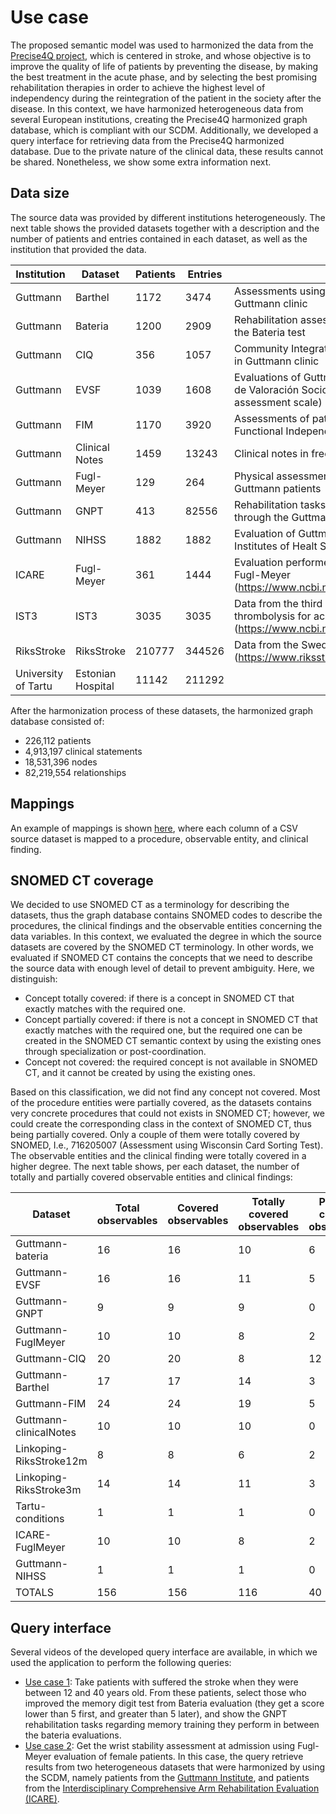 # Use case
The proposed semantic model was used to harmonized the data from the [Precise4Q project](https://precise4q.eu/), which is centered in stroke, and whose objective is to improve the quality of life of patients by preventing the disease, by making the best treatment in the acute phase, and by selecting the best promising rehabilitation therapies in order to achieve the highest level of independency during the reintegration of the patient in the society after the disease. In this context, we have harmonized heterogeneous data from several European institutions, creating the Precise4Q harmonized graph database, which is compliant with our SCDM. Additionally, we developed a query interface for retrieving data from the Precise4Q harmonized database. Due to the private nature of the clinical data, these results cannot be shared. Nonetheless, we show some extra information next.

## Data size
The source data was provided by different institutions heterogeneously. The next table shows the provided datasets together with a description and the number of patients and entries contained in each dataset, as well as the institution that provided the data.

|Institution         |Dataset          |Patients|Entries|Description                                                                                                                                              |
|--------------------|-----------------|--------|-------|---------------------------------------------------------------------------------------------------------------------------------------------------------|
|Guttmann            |Barthel          |1172    |3474   |Assessments using Barthel Index in patients from the Guttmann clinic                                                                                     |
|Guttmann            |Bateria          |1200    |2909   |Rehabilitation assessments of Guttmann patients by using the Bateria test                                                                                |
|Guttmann            |CIQ              |356     |1057   |Community Integration Questionnaire (CIQ) data recorded in Guttmann clinic                                                                               |
|Guttmann            |EVSF             |1039    |1608   |Evaluations of Guttmann patients according to the Escala de Valoración Socio-Familiar (EVSF) (social and family assessment scale)                        |
|Guttmann            |FIM              |1170    |3920   |Assessments of patients from Guttmann according to the Functional Independence Measure (FIM)                                                             |
|Guttmann            |Clinical Notes   |1459    |13243  |Clinical notes in free text                                                                                                                              |
|Guttmann            |Fugl-Meyer       |129     |264    |Physical assessments using the Fugl-Meyer evaluation in Guttmann patients                                                                                |
|Guttmann            |GNPT             |413     |82556  |Rehabilitation tasks performed by Guttmann patients through the Guttmann NeuroPersonalTrainer (GNPT)                                                     |
|Guttmann            |NIHSS            |1882    |1882   |Evaluation of Guttmann patients according to the National Institutes of Healt Stroke Scale (NIHSS)                                                       |
|ICARE               |Fugl-Meyer       |361     |1444   |Evaluation performed in the ICARE consortium by using Fugl-Meyer (https://www.ncbi.nlm.nih.gov/pmc/articles/PMC3547701/)                                 |
|IST3                |IST3             |3035    |3035   |Data from the third international stroke trial (IST-3) of thrombolysis for acute ischaemic stroke (https://www.ncbi.nlm.nih.gov/pmc/articles/PMC2442584/)|
|RiksStroke          |RiksStroke       |210777  |344526 |Data from the Swedish Stroke Register (https://www.riksstroke.org/)                                                                                      |
|University of Tartu |Estonian Hospital|11142   |211292 |                                                                                                                                                         |


After the harmonization process of these datasets, the harmonized graph database consisted of:
  - 226,112 patients
  - 4,913,197 clinical statements
  - 18,531,396 nodes
  - 82,219,554 relationships

## Mappings
An example of mappings is shown [here](./mapping_example), where each column of a CSV source dataset is mapped to a procedure, observable entity, and clinical finding.

## SNOMED CT coverage
We decided to use SNOMED CT as a terminology for describing the datasets, thus the graph database contains SNOMED codes to describe the procedures, the clinical findings and the observable entities concerning the data variables. In this context, we evaluated the degree in which the source datasets are covered by the SNOMED CT terminology. In other words, we evaluated if SNOMED CT contains the concepts that we need to describe the source data with enough level of detail to prevent ambiguity. Here, we distinguish:

  - Concept totally covered: if there is a concept in SNOMED CT that exactly matches with the required one.
  - Concept partially covered: if there is not a concept in SNOMED CT that exactly matches with the required one, but the required one can be created in the SNOMED CT semantic context by using the existing ones through specialization or post-coordination.
  - Concept not covered: the required concept is not available in SNOMED CT, and it cannot be created by using the existing ones.

Based on this classification, we did not find any concept not covered. Most of the procedure entities were partially covered, as the datasets contains very concrete procedures that could not exists in SNOMED CT; however, we could create the corresponding class in the context of SNOMED CT, thus being partially covered. Only a couple of them were totally covered by SNOMED, I.e., 716205007 (Assessment using Wisconsin Card Sorting Test). The observable entities and the clinical finding were totally covered in a higher degree. The next table shows, per each dataset, the number of totally and partially covered observable entities and clinical findings:

|Dataset                |Total observables|Covered observables|Totally covered observables|Partially covered observables|Observable coverage|Total findings|Covered findings|Totally covered findings|Partially covered findings|Finding coverage|
|-----------------------|-----------------|-------------------|---------------------------|-----------------------------|-------------------|--------------|----------------|------------------------|--------------------------|----------------|
|Guttmann-bateria       |16               |16                 |10                         |6                            |1                  |8             |8               |8                       |0                         |1               |
|Guttmann-EVSF          |16               |16                 |11                         |5                            |1                  |33            |33              |16                      |17                        |1               |
|Guttmann-GNPT          |9                |9                  |9                          |0                            |1                  |0             |0               |0                       |0                         |NA              |
|Guttmann-FuglMeyer     |10               |10                 |8                          |2                            |1                  |3             |3               |3                       |0                         |1               |
|Guttmann-CIQ           |20               |20                 |8                          |12                           |1                  |41            |41              |20                      |21                        |1               |
|Guttmann-Barthel       |17               |17                 |14                         |3                            |1                  |37            |37              |35                      |2                         |1               |
|Guttmann-FIM           |24               |24                 |19                         |5                            |1                  |50            |50              |48                      |2                         |1               |
|Guttmann-clinicalNotes |10               |10                 |10                         |0                            |1                  |16            |16              |16                      |0                         |1               |
|Linkoping-RiksStroke12m|8                |8                  |6                          |2                            |1                  |18            |18              |10                      |8                         |1               |
|Linkoping-RiksStroke3m |14               |14                 |11                         |3                            |1                  |32            |32              |22                      |10                        |1               |
|Tartu-conditions       |1                |1                  |1                          |0                            |1                  |24            |24              |24                      |0                         |1               |
|ICARE-FuglMeyer        |10               |10                 |8                          |2                            |1                  |2             |2               |2                       |0                         |1               |
|Guttmann-NIHSS         |1                |1                  |1                          |0                            |1                  |0             |0               |0                       |0                         |NA              |
|TOTALS                 |156              |156                |116                        |40                           |1                  |264           |264             |204                     |60                        |1               |



## Query interface

Several videos of the developed query interface are available, in which we used the application to perform the following queries:


- [Use case 1](./demonstration/use_case_1.mp4): Take patients with suffered the stroke when they were between 12 and 40 years old. From these patients, select those who improved the memory digit test from Bateria evaluation (they get a score lower than 5 first, and greater than 5 later), and show the GNPT rehabilitation tasks regarding memory training they perform in between the bateria evaluations.
- [Use case 2](./demonstration/use_case_2.mp4): Get the wrist stability assessment at admission using Fugl-Meyer evaluation of female patients. In this case, the query retrieve results from two heterogeneous datasets that were harmonized by using the SCDM, namely patients from the [Guttmann Institute](https://www.guttmann.com), and patients from the [Interdisciplinary Comprehensive Arm Rehabilitation Evaluation (ICARE)](https://pubmed.ncbi.nlm.nih.gov/23311856/).

